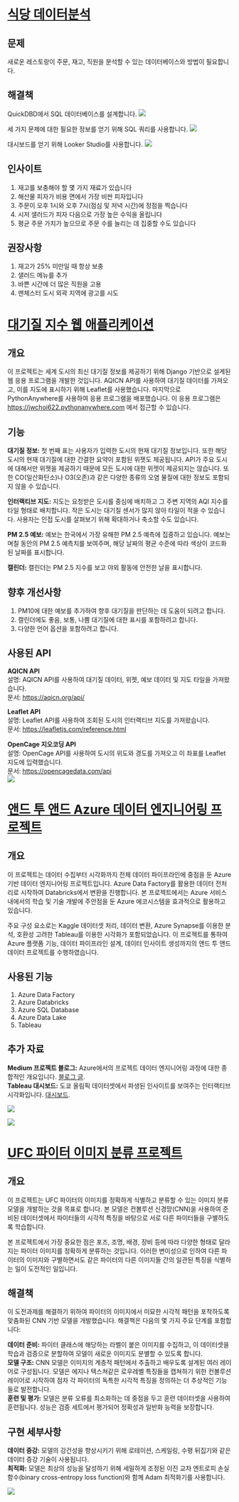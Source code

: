 
# [식당 데이터분석](https://github.com/jwchoi622/aqproj)

## 문제
새로운 레스토랑이 주문, 재고, 직원을 분석할 수 있는 데이터베이스와 방법이 필요합니다.

## 해결책
QuickDBD에서 SQL 데이터베이스를 설계합니다.
![](/images/database.png)

세 가지 문제에 대한 필요한 정보를 얻기 위해 SQL 쿼리를 사용합니다.
![](/images/query.png)

대시보드를 얻기 위해 Looker Studio를 사용합니다.
![](/images/dashboard2.png)

## 인사이트
1. 재고를 보충해야 할 몇 가지 재료가 있습니다
2. 해산물 피자가 비용 면에서 가장 비싼 피자입니다
3. 주문이 오후 1시와 오후 7시(점심 및 저녁 시간)에 정점을 찍습니다
4. 시저 샐러드가 피자 다음으로 가장 높은 수익을 올립니다
5. 평균 주문 가치가 높으므로 주문 수를 늘리는 데 집중할 수도 있습니다

## 권장사항
1. 재고가 25% 미만일 때 항상 보충
2. 샐러드 메뉴를 추가
3. 바쁜 시간에 더 많은 직원을 고용
4. 맨체스터 도시 외곽 지역에 광고를 시도

   
# [대기질 지수 웹 애플리케이션](https://github.com/jwchoi622/aqproj)
## **개요**
이 프로젝트는 세계 도시의 최신 대기질 정보를 제공하기 위해 Django 기반으로 설계된 웹 응용 프로그램을 개발한 것입니다. AQICN API를 사용하여 대기질 데이터를 가져오고, 이를 지도에 표시하기 위해 Leaflet를 사용했습니다. 마지막으로 PythonAnywhere를 사용하여 응용 프로그램을 배포했습니다. 이 응용 프로그램은 https://jwchoi622.pythonanywhere.com 에서 접근할 수 있습니다.

## **기능**
**대기질 정보:** 
첫 번째 표는 사용자가 입력한 도시의 현재 대기질 정보입니다. 또한 해당 도시의 현재 대기질에 대한 간결한 요약이 포함된 위젯도 제공됩니다. API가 주요 도시에 대해서만 위젯을 제공하기 때문에 모든 도시에 대한 위젯이 제공되지는 않습니다. 또한 CO(일산화탄소)나 O3(오존)과 같은 다양한 종류의 오염 물질에 대한 정보도 포함되지 않을 수 있습니다.

**인터랙티브 지도:** 
지도는 요청받은 도시를 중심에 배치하고 그 주변 지역의 AQI 지수를 타일 형태로 배치합니다. 작은 도시는 대기질 센서가 많지 않아 타일이 적을 수 있습니다. 사용자는 인접 도시를 살펴보기 위해 확대하거나 축소할 수도 있습니다.

**PM 2.5 예보:** 
예보는 한국에서 가장 유해한 PM 2.5 예측에 집중하고 있습니다. 예보는 며칠 동안의 PM 2.5 예측치를 보여주며, 해당 날짜의 평균 수준에 따라 색상이 코드화된 날짜를 표시합니다.

**캘린더:** 
캘린더는 PM 2.5 지수를 보고 야외 활동에 안전한 날을 표시합니다.

## **향후 개선사항**
1) PM10에 대한 예보를 추가하여 향후 대기질을 판단하는 데 도움이 되려고 합니다.   
2) 캘린더에도 좋음, 보통, 나쁨 대기질에 대한 표시를 포함하려고 합니다.  
3) 다양한 언어 옵션을 포함하려고 합니다.  

## **사용된 API**
**AQICN API**  
설명: AQICN API를 사용하여 대기질 데이터, 위젯, 예보 데이터 및 지도 타일을 가져왔습니다.  
문서: https://aqicn.org/api/  

**Leaflet API**  
설명: Leaflet API를 사용하여 조회된 도시의 인터랙티브 지도를 가져왔습니다.  
문서: https://leafletjs.com/reference.html  

**OpenCage 지오코딩 API**  
설명: OpenCage API를 사용하여 도시의 위도와 경도를 가져오고 이 좌표를 Leaflet 지도에 입력했습니다.  
문서: https://opencagedata.com/api  
![](/images/pic2.png)

# [앤드 투 앤드 Azure 데이터 엔지니어링 프로젝트](https://github.com/jwchoi622/TokyoOlympics)

## **개요**
이 프로젝트는 데이터 수집부터 시각화까지 전체 데이터 파이프라인에 중점을 둔 Azure 기반 데이터 엔지니어링 프로젝트입니다. Azure Data Factory를 활용한 데이터 전처리로 시작하여 Databricks에서 변환을 진행합니다. 본 프로젝트에서는 Azure 서비스 내에서의 학습 및 기술 개발에 주안점을 둔 Azure 에코시스템을 효과적으로 활용하고 있습니다. 

주요 구성 요소로는 Kaggle 데이터셋 처리, 데이터 변환, Azure Synapse를 이용한 분석, 호환성 고려한 Tableau를 이용한 시각화가 포함되었습니다. 이 프로젝트를 통하여 Azure 플랫폼 기능, 데이터 파이프라인 설계, 데이터 인사이트 생성까지의 앤드 투 앤드 데이터 프로젝트를 수행하였습니다.


## **사용된 기능**
1) Azure Data Factory  
2) Azure Databricks  
3) Azure SQL Database  
4) Azure Data Lake  
5) Tableau  

##  **추가 자료**
**Medium 프로젝트 블로그:** Azure에서의 프로젝트 데이터 엔지니어링 과정에 대한 종합적인 개요입니다. [블로그 글](https://medium.com/@jwchoi622/end-to-end-azure-data-engineering-project-73ade8163e91).   
**Tableau 대시보드:** 도쿄 올림픽 데이터셋에서 파생된 인사이트를 보여주는 인터랙티브 시각화입니다. [대시보드](https://public.tableau.com/app/profile/james.choi1221/viz/TokyoOlympics_17022794668810/TokyoOlympicsDashboard?publish=yes). 

![](/images/pipeline.png)

![](/images/dashboard.png)


# [UFC 파이터 이미지 분류 프로젝트](https://github.com/jwchoi622/fighterClassification)

## **개요**
이 프로젝트는 UFC 파이터의 이미지를 정확하게 식별하고 분류할 수 있는 이미지 분류 모델을 개발하는 것을 목표로 합니다. 본 모델은 컨볼루션 신경망(CNN)을 사용하여 준비된 데이터셋에서 파이터들의 시각적 특징을 바탕으로 서로 다른 파이터들을 구별하도록 학습합니다.

본 프로젝트에서 가장 중요한 점은 포즈, 조명, 배경, 장비 등에 따라 다양한 형태로 달라지는 파이터 이미지를 정확하게 분류하는 것입니다. 이러한 변이성으로 인하여 다른 파이터의 이미지와 구별하면서도 같은 파이터의 다른 이미지들 간의 일관된 특징을 식별하는 일이 도전적인 일입니다.

## **해결책**
이 도전과제를 해결하기 위하여 파이터의 이미지에서 미묘한 시각적 패턴을 포착하도록 맞춤화된 CNN 기반 모델을 개발했습니다. 해결책은 다음의 몇 가지 주요 단계를 포함합니다:

**데이터 준비:** 파이터 클래스에 해당하는 라벨이 붙은 이미지를 수집하고, 이 데이터셋을 학습과 검증으로 분할하여 모델이 새로운 이미지도 분별할 수 있도록 합니다.  
**모델 구조:** CNN 모델은 이미지의 계층적 패턴에서 추출하고 배우도록 설계된 여러 레이어로 구성됩니다. 모델은 에지나 텍스쳐같은 로우레벨 특징들을 캡쳐하기 위한 컨볼루션 레이어로 시작하여 점차 각 파이터의 독특한 시각적 특징을 정의하는 더 추상적인 기능들로 발전합니다.  
**훈련 및 평가:** 모델은 분류 오류를 최소화하는 데 중점을 두고 훈련 데이터셋을 사용하여 훈련됩니다. 성능은 검증 세트에서 평가되어 정확성과 일반화 능력을 보장합니다.  

## **구현 세부사항**
**데이터 증강:** 모델의 강건성을 향상시키기 위해 로테이션, 스케일링, 수평 뒤집기와 같은 데이터 증강 기술이 사용됩니다.  
**최적화:** 모델은 최상의 성능을 달성하기 위해 세밀하게 조정된 이진 교차 엔트로피 손실 함수(binary cross-entropy loss function)와 함께 Adam 최적화기를 사용합니다.  


![](/images/fightergraph.png)

